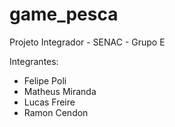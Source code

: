 # game_pesca

Projeto Integrador - SENAC - Grupo E

 Integrantes:
 - Felipe Poli
 - Matheus Miranda
 - Lucas Freire
 - Ramon Cendon

